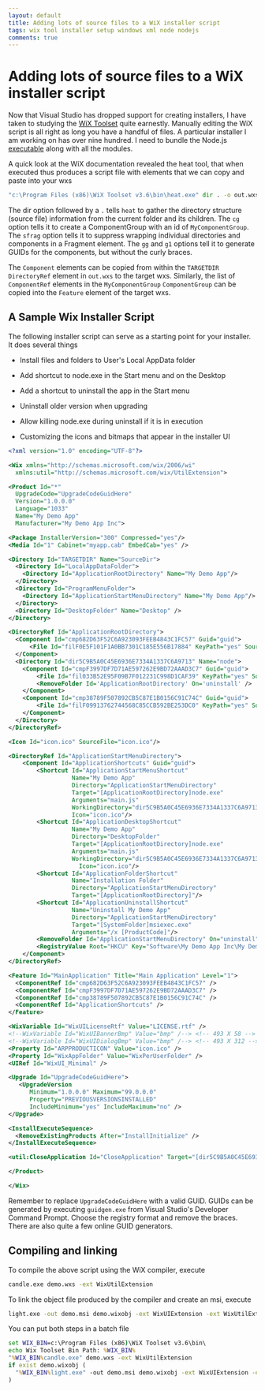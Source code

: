 ```yaml
---
layout: default
title: Adding lots of source files to a WiX installer script
tags: wix tool installer setup windows xml node nodejs
comments: true
---
```

# Adding lots of source files to a WiX installer script

Now that Visual Studio has dropped support for creating installers, I have taken to studying the [WiX Toolset](http://wixtoolset.org/) quite earnestly. Manually editing the WiX script is all right as long you have a handful of files. A particular installer I am working on has over nine hundred. I need to bundle the Node.js [executable](http://nodejs.org/dist/latest/node.exe) along with all the modules.

A quick look at the WiX documentation revealed the heat tool, that when executed thus produces a script file with elements that we can copy and paste into your wxs

```cmd
"c:\Program Files (x86)\WiX Toolset v3.6\bin\heat.exe" dir . -o out.wxs -cg MyComponentGroup -sfrag -gg -g1
```

The dir option followed by a `.` tells `heat` to gather the directory structure (source file) information from the current folder and its children. The `cg` option tells it to create a ComponentGroup with an id of `MyComponentGroup`. The `sfrag` option tells it to suppress wrapping individual directories and components in a Fragment element. The `gg` and `g1` options tell it to generate GUIDs for the components, but without the curly braces.

The `Component` elements can be copied from within the `TARGETDIR` `DirectoryRef` element in `out.wxs` to the target wxs. Similarly, the list of `ComponentRef` elements in the `MyComponentGroup` `ComponentGroup` can be copied into the `Feature` element of the target wxs.

## A Sample Wix Installer Script

The following installer script can serve as a starting point for your installer. It does several things

* Install files and folders to User's Local AppData folder

* Add shortcut to node.exe in the Start menu and on the Desktop

* Add a shortcut to uninstall the app in the Start menu

* Uninstall older version when upgrading

* Allow killing node.exe during uninstall if it is in execution

* Customizing the icons and bitmaps that appear in the installer UI

```xml
<?xml version="1.0" encoding="UTF-8"?>

<Wix xmlns="http://schemas.microsoft.com/wix/2006/wi"
  xmlns:util="http://schemas.microsoft.com/wix/UtilExtension">

<Product Id="*"
  UpgradeCode="UpgradeCodeGuidHere"
  Version="1.0.0.0"
  Language="1033"
  Name="My Demo App"
  Manufacturer="My Demo App Inc">

<Package InstallerVersion="300" Compressed="yes"/>
<Media Id="1" Cabinet="myapp.cab" EmbedCab="yes" />

<Directory Id="TARGETDIR" Name="SourceDir">
  <Directory Id="LocalAppDataFolder">
    <Directory Id="ApplicationRootDirectory" Name="My Demo App"/>
  </Directory>
  <Directory Id="ProgramMenuFolder">
    <Directory Id="ApplicationStartMenuDirectory" Name="My Demo App"/>
  </Directory>
  <Directory Id="DesktopFolder" Name="Desktop" />
</Directory>

<DirectoryRef Id="ApplicationRootDirectory">
  <Component Id="cmp682D63F52C6A923093FEEB4843C1FC57" Guid="guid">
      <File Id="filF0E5F101F1A0BB7301C185E556B17884" KeyPath="yes" Source="SourceDir\LICENSE.rtf" />
  </Component>
  <Directory Id="dir5C9B5A0C45E6936E7334A1337C6A9713" Name="node">
    <Component Id="cmpF3997DF7D71AE597262E9BD72AAAD3C7" Guid="guid">
        <File Id="fil033B52E95F09B7F012231C998D1CAF39" KeyPath="yes" Source="SourceDir\node\node.exe" />
        <RemoveFolder Id='ApplicationRootDirectory' On='uninstall' />
    </Component>
    <Component Id="cmp38789F507892CB5C87E1B0156C91C74C" Guid="guid">
        <File Id="filF09913762744568C85CCB592BE253DC0" KeyPath="yes" Source="SourceDir\node\main.js" />
    </Component>
  </Directory>
</DirectoryRef>

<Icon Id="icon.ico" SourceFile="icon.ico"/>

<DirectoryRef Id="ApplicationStartMenuDirectory">
    <Component Id="ApplicationShortcuts" Guid="guid">
        <Shortcut Id="ApplicationStartMenuShortcut"
                  Name="My Demo App"
                  Directory="ApplicationStartMenuDirectory"
                  Target="[ApplicationRootDirectory]node.exe"
                  Arguments="main.js"
                  WorkingDirectory="dir5C9B5A0C45E6936E7334A1337C6A9713"
                  Icon="icon.ico"/>
        <Shortcut Id="ApplicationDesktopShortcut"
                  Name="My Demo App"
                  Directory="DesktopFolder"
                  Target="[ApplicationRootDirectory]node.exe"
                  Arguments="main.js"
                  WorkingDirectory="dir5C9B5A0C45E6936E7334A1337C6A9713"
                    Icon="icon.ico"/>
        <Shortcut Id="ApplicationFolderShortcut"
                  Name="Installation Folder"
                  Directory="ApplicationStartMenuDirectory"
                  Target="[ApplicationRootDirectory]"/>
        <Shortcut Id="ApplicationUninstallShortcut"
                  Name="Uninstall My Demo App"
                  Directory="ApplicationStartMenuDirectory"
                  Target="[SystemFolder]msiexec.exe"
                  Arguments="/x [ProductCode]"/> 
        <RemoveFolder Id="ApplicationStartMenuDirectory" On="uninstall"/>
        <RegistryValue Root="HKCU" Key="Software\My Demo App Inc\My Demo App" Name="installed" Type="integer" Value="1" KeyPath="yes"/>
    </Component>
</DirectoryRef>

<Feature Id="MainApplication" Title="Main Application" Level="1">
  <ComponentRef Id="cmp682D63F52C6A923093FEEB4843C1FC57" />
  <ComponentRef Id="cmpF3997DF7D71AE597262E9BD72AAAD3C7" />
  <ComponentRef Id="cmp38789F507892CB5C87E1B0156C91C74C" />
  <ComponentRef Id="ApplicationShortcuts" />
</Feature>

<WixVariable Id="WixUILicenseRtf" Value="LICENSE.rtf" />
<!--WixVariable Id="WixUIBannerBmp" Value="bmp" /--> <!-- 493 X 58 -->
<!--WixVariable Id="WixUIDialogBmp" Value="bmp" /--> <!-- 493 X 312 -->
<Property Id="ARPPRODUCTICON" Value="icon.ico" />
<Property Id="WixAppFolder" Value="WixPerUserFolder" />
<UIRef Id="WixUI_Minimal" />

<Upgrade Id="UpgradeCodeGuidHere">
   <UpgradeVersion
      Minimum="1.0.0.0" Maximum="99.0.0.0"
      Property="PREVIOUSVERSIONSINSTALLED"
      IncludeMinimum="yes" IncludeMaximum="no" />
</Upgrade>

<InstallExecuteSequence>
  <RemoveExistingProducts After="InstallInitialize" />
</InstallExecuteSequence>

<util:CloseApplication Id="CloseApplication" Target="[dir5C9B5A0C45E6936E7334A1337C6A9713]node.exe"/>

</Product>

</Wix>
```

Remember to replace `UpgradeCodeGuidHere` with a valid GUID. GUIDs can be generated by executing `guidgen.exe` from Visual Studio's Developer Command Prompt. Choose the registry format and remove the braces. There are also quite a few online GUID generators.

## Compiling and linking

To compile the above script using the WiX compiler, execute

```cmd
candle.exe demo.wxs -ext WixUtilExtension
```

To link the object file produced by the compiler and create an msi, execute

```cmd
light.exe -out demo.msi demo.wixobj -ext WixUIExtension -ext WixUtilExtension
```

You can put both steps in a batch file

```cmd
set WIX_BIN=c:\Program Files (x86)\WiX Toolset v3.6\bin\
echo Wix Toolset Bin Path: %WIX_BIN%
"%WIX_BIN%candle.exe" demo.wxs -ext WixUtilExtension
if exist demo.wixobj (
  "%WIX_BIN%light.exe" -out demo.msi demo.wixobj -ext WixUIExtension -ext WixUtilExtension
)
```
